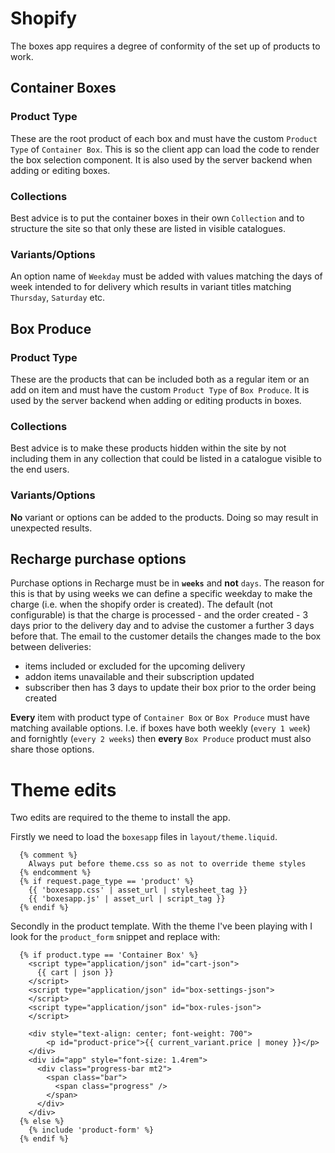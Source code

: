 # Shopify

The boxes app requires a degree of conformity of the set up of products to work.

## Container Boxes

### Product Type

These are the root product of each box and must have the custom `Product Type`
of `Container Box`. This is so the client app can load the code to render the
box selection component. It is also used by the server backend when adding or
editing boxes.

### Collections

Best advice is to put the container boxes in their own `Collection` and to
structure the site so that only these are listed in visible catalogues.

### Variants/Options

An option name of `Weekday` must be added with values matching the days of week
intended to for delivery which results in variant titles matching 
`Thursday`, `Saturday` etc.

## Box Produce

### Product Type

These are the products that can be included both as a regular item or an add on
item and must have the custom `Product Type` of `Box Produce`. It is
used by the server backend when adding or editing products in boxes.

### Collections

Best advice is to make these products hidden within the site by not including
them in any collection that could be listed in a catalogue visible to the end
users.

### Variants/Options

**No** variant or options can be added to the products. Doing so may result in
unexpected results.

## Recharge purchase options

Purchase options in Recharge must be in **`weeks`** and **not** `days`. The
reason for this is that by using weeks we can define a specific weekday to make
the charge (i.e. when the shopify order is created). The default (not
configurable) is that the charge is processed - and the order created - 3 days
prior to the delivery day and to advise the customer a further 3 days before
that. The email to the customer details the changes made to the box between deliveries:

* items included or excluded for the upcoming delivery
* addon items unavailable and their subscription updated
* subscriber then has 3 days to update their box prior to the order being created

**Every** item with product type of `Container Box` or `Box Produce` must have
matching available options. I.e. if boxes have both weekly (`every 1 week`) and fornightly
(`every 2 weeks`) then **every** `Box Produce` product must also share those options.

# Theme edits

Two edits are required to the theme to install the app.

Firstly we need to load the `boxesapp` files in `layout/theme.liquid`.

```liquid
  {% comment %}
    Always put before theme.css so as not to override theme styles
  {% endcomment %}
  {% if request.page_type == 'product' %}
    {{ 'boxesapp.css' | asset_url | stylesheet_tag }}
    {{ 'boxesapp.js' | asset_url | script_tag }}
  {% endif %}
```

Secondly in the product template. With the theme I've been playing with I look for the `product_form` snippet and replace with:

```liquid
  {% if product.type == 'Container Box' %}
    <script type="application/json" id="cart-json">
      {{ cart | json }}
    </script>
    <script type="application/json" id="box-settings-json">
    </script>
    <script type="application/json" id="box-rules-json">
    </script>

    <div style="text-align: center; font-weight: 700">
        <p id="product-price">{{ current_variant.price | money }}</p>
    </div>
    <div id="app" style="font-size: 1.4rem">
      <div class="progress-bar mt2">
        <span class="bar">
          <span class="progress" />
        </span>
      </div>
    </div>
  {% else %}
    {% include 'product-form' %}
  {% endif %}
```
